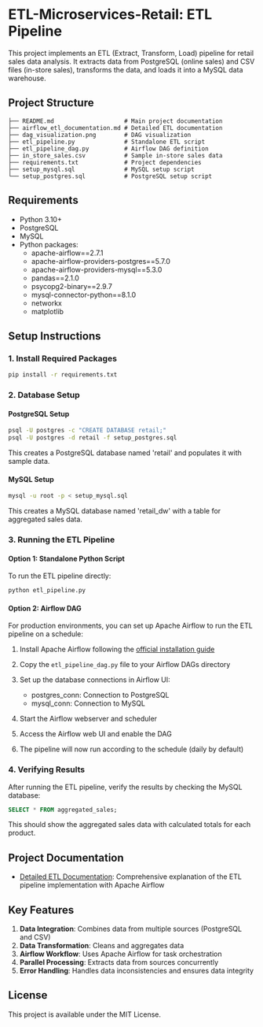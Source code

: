 # ETL-Microservices-Retail: ETL Pipeline

This project implements an ETL (Extract, Transform, Load) pipeline for retail sales data analysis. It extracts data from PostgreSQL (online sales) and CSV files (in-store sales), transforms the data, and loads it into a MySQL data warehouse.

## Project Structure

```
├── README.md                    # Main project documentation
├── airflow_etl_documentation.md # Detailed ETL documentation
├── dag_visualization.png        # DAG visualization
├── etl_pipeline.py              # Standalone ETL script
├── etl_pipeline_dag.py          # Airflow DAG definition
├── in_store_sales.csv           # Sample in-store sales data
├── requirements.txt             # Project dependencies
├── setup_mysql.sql              # MySQL setup script
└── setup_postgres.sql           # PostgreSQL setup script
```

## Requirements

- Python 3.10+
- PostgreSQL
- MySQL
- Python packages: 
  - apache-airflow==2.7.1
  - apache-airflow-providers-postgres==5.7.0
  - apache-airflow-providers-mysql==5.3.0
  - pandas==2.1.0
  - psycopg2-binary==2.9.7
  - mysql-connector-python==8.1.0
  - networkx
  - matplotlib

## Setup Instructions

### 1. Install Required Packages

```bash
pip install -r requirements.txt
```

### 2. Database Setup

#### PostgreSQL Setup

```bash
psql -U postgres -c "CREATE DATABASE retail;"
psql -U postgres -d retail -f setup_postgres.sql
```

This creates a PostgreSQL database named 'retail' and populates it with sample data.

#### MySQL Setup

```bash
mysql -u root -p < setup_mysql.sql
```

This creates a MySQL database named 'retail_dw' with a table for aggregated sales data.

### 3. Running the ETL Pipeline

#### Option 1: Standalone Python Script

To run the ETL pipeline directly:

```bash
python etl_pipeline.py
```

#### Option 2: Airflow DAG

For production environments, you can set up Apache Airflow to run the ETL pipeline on a schedule:

1. Install Apache Airflow following the [official installation guide](https://airflow.apache.org/docs/apache-airflow/stable/installation/index.html)

2. Copy the `etl_pipeline_dag.py` file to your Airflow DAGs directory

3. Set up the database connections in Airflow UI:
   - postgres_conn: Connection to PostgreSQL
   - mysql_conn: Connection to MySQL

4. Start the Airflow webserver and scheduler

5. Access the Airflow web UI and enable the DAG

6. The pipeline will now run according to the schedule (daily by default)

### 4. Verifying Results

After running the ETL pipeline, verify the results by checking the MySQL database:

```sql
SELECT * FROM aggregated_sales;
```

This should show the aggregated sales data with calculated totals for each product.

## Project Documentation

- [Detailed ETL Documentation](airflow_etl_documentation.md): Comprehensive explanation of the ETL pipeline implementation with Apache Airflow

## Key Features

1. **Data Integration**: Combines data from multiple sources (PostgreSQL and CSV)
2. **Data Transformation**: Cleans and aggregates data
3. **Airflow Workflow**: Uses Apache Airflow for task orchestration
4. **Parallel Processing**: Extracts data from sources concurrently
5. **Error Handling**: Handles data inconsistencies and ensures data integrity

## License

This project is available under the MIT License. 